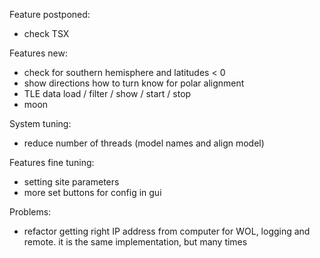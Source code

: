Feature postponed:
- check TSX

Features new:
- check for southern hemisphere and latitudes < 0
- show directions how to turn know for polar alignment
- TLE data load / filter / show / start / stop
- moon

System tuning:
- reduce number of threads (model names and align model)

Features fine tuning:
- setting site parameters
- more set buttons for config in gui

Problems:
- refactor getting right IP address from computer for WOL, logging and remote. it is the same implementation, but many times

